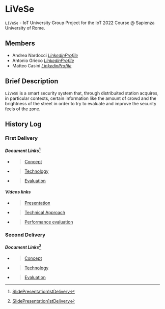 # LiVeSe
`LiVeSe` - IoT University Group Project for the IoT 2022 Course @ Sapienza University of Rome.

## Members

- Andrea Nardocci   [*LinkedinProfile*](https://www.linkedin.com/in/andrea-nardocci)
- Antonio Grieco    [*LinkedinProfile*](https://www.linkedin.com/in/AntonioGrieco96)
- Matteo Casini     [*LinkedinProfile*](https://www.linkedin.com/in/matteo--casini)

## Brief Description

`LiVeSE` is a smart security system that, through distribuited station acquires, in particular contexts, certain information like the amount of crowd and the brightness of the street in order to try to evaluate and improve the security feels of the zone.


## History Log

### First Delivery

####  *Document Links*[^1]
 
 -  >[Concept](https://github.com/nardoz-dev/projectName/blob/main/docs/1stdelivery/concept.md)

 -  >[Technology](https://github.com/nardoz-dev/projectName/blob/main/docs/1stdelivery/technology.md)

 -  >[Evaluation](https://github.com/nardoz-dev/projectName/blob/main/docs/1stdelivery/evaluation.md)
    
####  *Videos links*
  
 -  > [Presentation](https://youtu.be/YJ-DTag-tTc)

 -  > [Technical Approach](https://youtu.be/LVbxLFv3axM)
 
 -  > [Performance evaluation](https://youtu.be/FuS8JFfNO8Q)

### Second Delivery

####  *Document Links*[^1]
 
 -  >[Concept](https://github.com/nardoz-dev/projectName/blob/main/docs/2nddelivery/concept2.md)

 -  >[Technology](https://github.com/nardoz-dev/projectName/blob/main/docs/2nddelivery/technology2.md)

 -  >[Evaluation](https://github.com/nardoz-dev/projectName/blob/main/docs/2nddelivery/evaluation2.md)


[^1]: [SlidePresentation1stDelivery](https://drive.google.com/drive/folders/19eqFpTNYTQZWTqECtUOLSaU-NNftseN5?usp=sharing)
